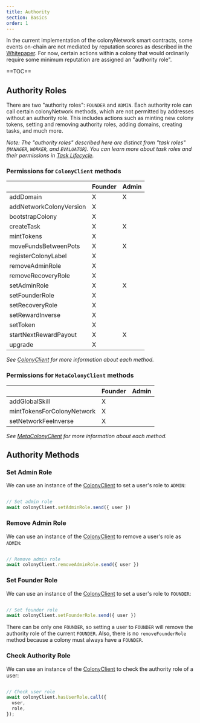 ```yaml
---
title: Authority
section: Basics
order: 1
---
```


In the current implementation of the colonyNetwork smart contracts, some events on-chain are not mediated by reputation scores as described in the [Whitepaper](https://colony.io/whitepaper.pdf). For now, certain actions within a colony that would ordinarily require some minimum reputation are assigned an "authority role".

==TOC==

## Authority Roles

There are two "authority roles": `FOUNDER` and `ADMIN`. Each authority role can call certain colonyNetwork methods, which are not permitted by addresses without an authority role. This includes actions such as minting new colony tokens, setting and removing authority roles, adding domains, creating tasks, and much more.

*Note: The "authority roles" described here are distinct from "task roles" (`MANAGER`, `WORKER`, and `EVALUATOR`). You can learn more about task roles and their permissions in [Task Lifecycle](/colonyjs/docs-task-lifecycle).*

### Permissions for `ColonyClient` methods

|                                   | Founder       | Admin         |
|-----------------------------------|---------------|---------------|
| addDomain                         | X             | X             |
| addNetworkColonyVersion           | X             |               |
| bootstrapColony                   | X             |               |
| createTask                        | X             | X             |
| mintTokens                        | X             |               |
| moveFundsBetweenPots              | X             | X             |
| registerColonyLabel               | X             |               |
| removeAdminRole                   | X             |               |
| removeRecoveryRole                | X             |               |
| setAdminRole                      | X             | X             |
| setFounderRole                    | X             |               |
| setRecoveryRole                   | X             |               |
| setRewardInverse                  | X             |               |
| setToken                          | X             |               |
| startNextRewardPayout             | X             | X             |
| upgrade                           | X             |               |

*See [ColonyClient](/colonyjs/api-colonyclient) for more information about each method.*

### Permissions for `MetaColonyClient` methods

|                                   | Founder       | Admin         |
|-----------------------------------|---------------|---------------|
| addGlobalSkill                    | X             |               |
| mintTokensForColonyNetwork        | X             |               |
| setNetworkFeeInverse              | X             |               |

*See [MetaColonyClient](/colonyjs/api-metacolonyclient) for more information about each method.*

## Authority Methods

### Set Admin Role

We can use an instance of the [ColonyClient](/colonyjs/api-colonyclient) to set a user's role to `ADMIN`:

```js

// Set admin role
await colonyClient.setAdminRole.send({ user })

```

### Remove Admin Role

We can use an instance of the [ColonyClient](/colonyjs/api-colonyclient) to remove a user's role as `ADMIN`:

```js

// Remove admin role
await colonyClient.removeAdminRole.send({ user })

```

### Set Founder Role

We can use an instance of the [ColonyClient](/colonyjs/api-colonyclient) to set a user's role to `FOUNDER`:

```js

// Set founder role
await colonyClient.setFounderRole.send({ user })

```

There can be only one `FOUNDER`, so setting a user to `FOUNDER` will remove the authority role of the current `FOUNDER`. Also, there is no `removeFounderRole` method because a colony must always have a `FOUNDER`.

### Check Authority Role

We can use an instance of the [ColonyClient](/colonyjs/api-colonyclient) to check the authority role of a user:

```js

// Check user role
await colonyClient.hasUserRole.call({
  user,
  role,
});

```
